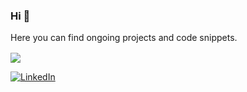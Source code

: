### Hi 👋
Here you can find ongoing projects and code snippets.

<img align="center" src="https://github-readme-stats.vercel.app/api/top-langs/?username=safkmoem3f&theme=vue>" />

<!-- Links -->
[![LinkedIn][1]][2]

[1]: <img src="linkedin_logo.png">

[2]: https://www.linkedin.com/in/melinda-backstrom/
